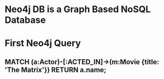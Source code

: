 # Neo4j DB is a Graph Based NoSQL Database

# First Neo4j Query
## MATCH (a:Actor)-[:ACTED_IN]->(m:Movie {title: 'The Matrix'}) RETURN a.name;

